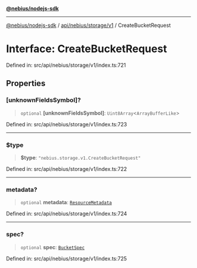 [**@nebius/nodejs-sdk**](../../../../../README.md)

***

[@nebius/nodejs-sdk](../../../../../README.md) / [api/nebius/storage/v1](../README.md) / CreateBucketRequest

# Interface: CreateBucketRequest

Defined in: src/api/nebius/storage/v1/index.ts:721

## Properties

### \[unknownFieldsSymbol\]?

> `optional` **\[unknownFieldsSymbol\]**: `Uint8Array`\<`ArrayBufferLike`\>

Defined in: src/api/nebius/storage/v1/index.ts:723

***

### $type

> **$type**: `"nebius.storage.v1.CreateBucketRequest"`

Defined in: src/api/nebius/storage/v1/index.ts:722

***

### metadata?

> `optional` **metadata**: [`ResourceMetadata`](../../../common/v1/interfaces/ResourceMetadata.md)

Defined in: src/api/nebius/storage/v1/index.ts:724

***

### spec?

> `optional` **spec**: [`BucketSpec`](BucketSpec.md)

Defined in: src/api/nebius/storage/v1/index.ts:725
